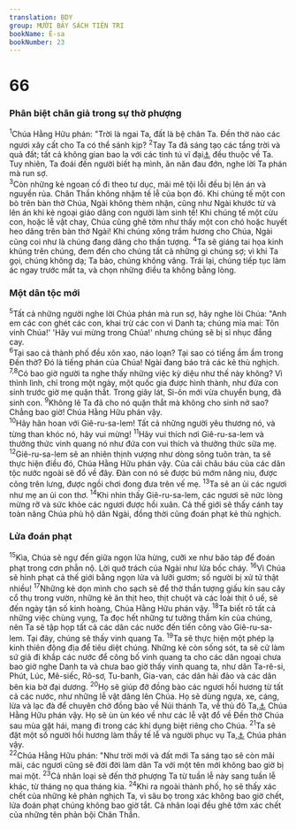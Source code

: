 ```yaml
---
translation: BDY
group: MƯỜI BẢY SÁCH TIÊN TRI
bookName: Ê-sa 
bookNumber: 23
---
```


<div class="title"><h1>66</h1><h3>Phân biệt chân giả trong sự thờ phượng</h3></div>
<span class="verse es_66_1"><sup>1</sup>Chúa Hằng Hữu phán: &#34;Trời là ngai Ta, đất là bệ chân Ta. Đền thờ nào các ngươi xây cất cho Ta có thể sánh kịp? </span>
<span class="verse es_66_2"><sup>2</sup>Tay Ta đã sáng tạo các tầng trời và quả đất; tất cả không gian bao la với các tinh tú vĩ đại<a href="#" data-toggle="tooltip" data-placement="bottom" title="hàm ý">⚓</a> đều thuộc về Ta. Tuy nhiên, Ta đoái đến người biết hạ mình, ăn năn đau đớn, nghe lời Ta phán mà run sợ.<br/></span>
<span class="verse es_66_3"><sup>3</sup>Còn những kẻ ngoan cố đi theo tư dục, mãi mê tội lỗi đều bị lên án và nguyền rủa. Chân Thần không nhậm tế lễ của bọn đó. Khi chúng tế một con bò trên bàn thờ Chúa, Ngài không thèm nhận, cũng như Ngài khước từ và lên án khi kẻ ngoại giáo dâng con người làm sinh tế! Khi chúng tế một cừu con, hoặc lễ vật chay, Chúa cũng ghê tởm như thấy một con chó hoặc huyết heo dâng trên bàn thờ Ngài! Khi chúng xông trầm hương cho Chúa, Ngài cũng coi như là chúng đang dâng cho thần tượng. </span>
<span class="verse es_66_4"><sup>4</sup>Ta sẽ giáng tai họa kinh khủng trên chúng, đem đến cho chúng tất cả những gì chúng sợ; vì khi Ta gọi, chúng không dạ; Ta bảo, chúng không vâng. Trái lại, chúng tiếp tục làm ác ngay trước mắt ta, và chọn những điều ta không bằng lòng.</span>
<div class="title"><h3>Một dân tộc mới</h3></div>
<span class="verse es_66_5"><sup>5</sup>Tất cả những người nghe lời Chúa phán mà run sợ, hãy nghe lòi Chúa: &#34;Anh em các con ghét các con, khai trừ các con vì Danh ta; chúng mỉa mai: Tôn vinh Chúa!&#39; &#39;Hãy vui mừng trong Chúa!&#39; nhưng chúng sẽ bị sỉ nhục đắng cay.<br/></span>
<span class="verse es_66_6"><sup>6</sup>Tại sao cả thành phố đều xôn xao, náo loạn? Tại sao có tiếng ầm ầm trong Đền thờ? Đó là tiếng phán của Chúa! Ngài đang báo trả các kẻ thù nghịch.<br/></span>
<span class="verse es_66_7 es_66_8"><sup>7,8</sup>Có bao giờ người ta nghe thấy những việc kỳ diệu như thế này không? Vì thình lình, chỉ trong một ngày, một quốc gia được hình thành, như đứa con sinh trước giờ mẹ quặn thắt. Trong giây lát, Si-ôn mới vừa chuyển bụng, đã sinh con. </span>
<span class="verse es_66_9"><sup>9</sup>Không lẽ Ta đã cho nó quặn thắt mà không cho sinh nở sao? Chẳng bao giờ! Chúa Hằng Hữu phán vậy.<br/></span>
<span class="verse es_66_10"><sup>10</sup>Hãy hân hoan với Giê-ru-sa-lem! Tất cả những người yêu thương nó, và từng than khóc nó, hãy vui mừng! </span>
<span class="verse es_66_11"><sup>11</sup>Hãy vui thích nơi Giê-ru-sa-lem và thưởng thức vinh quang nó như đứa con vui thích và thưởng thức sữa mẹ. </span>
<span class="verse es_66_12"><sup>12</sup>Giê-ru-sa-lem sẽ an nhiên thịnh vượng như dòng sông tuôn tràn, ta sẽ thực hiện điều đó, Chúa Hằng Hữu phán vậy. Của cải châu báu của các dân tộc nước ngoài sẽ đổ về đây. Đàn con nó sẽ được bú mớm nâng niu, được cõng trên lưng, được ngồi chơi đong đưa trên vế mẹ. </span>
<span class="verse es_66_13"><sup>13</sup>Ta sẽ an ủi các ngươi như mẹ an ủi con thơ. </span>
<span class="verse es_66_14"><sup>14</sup>Khi nhìn thấy Giê-ru-sa-lem, các ngươi sẽ nức lòng mừng rỡ và sức khỏe các ngươi được hồi xuân. Cả thế giới sẽ thấy cánh tay toàn năng Chúa phù hộ dân Ngài, đồng thời cũng đoán phạt kẻ thù nghịch.</span>
<div class="title"><h3>Lửa đoán phạt</h3></div>
<span class="verse es_66_15"><sup>15</sup>Kìa, Chúa sẽ ngự đến giữa ngọn lửa hừng, cưỡi xe như bão táp để đoán phạt trong cơn phẫn nộ. Lời quở trách của Ngài như lửa bốc cháy. </span>
<span class="verse es_66_16"><sup>16</sup>Vì Chúa sẽ hình phạt cả thế giới bằng ngọn lửa và lưỡi gươm; số người bị xử tử thật nhiều! </span>
<span class="verse es_66_17"><sup>17</sup>Những kẻ dọn mình cho sạch sẽ để thờ thần tượng giấu kín sau cây cổ thụ trong vườn, những kẻ ăn thịt heo, thịt chuột và các loài thịt ô uế, sẽ đến ngày tận số kinh hoàng, Chúa Hằng Hữu phán vậy. </span>
<span class="verse es_66_18"><sup>18</sup>Ta biết rõ tất cả những việc chùng vụng, Ta đọc hết những tư tưởng thầm kín của chúng, nên Ta sẽ tập họp tất cả các dân các nước đến tiến công vào Giê-ru-sa-lem. Tại đây, chúng sẽ thấy vinh quang Ta. </span>
<span class="verse es_66_19"><sup>19</sup>Ta sẽ thực hiện một phép lạ kinh thiên động địa để tiêu diệt chúng. Những kẻ còn sống sót, ta sẽ cử làm sứ giả đi khắp các nước để công bố vinh quang ta cho các dân ngoại chưa bao giờ nghe Danh ta và chưa bao giờ thấy vinh quang ta, như dân Ta-rê-si, Phút, Lúc, Mê-siếc, Rô-sơ, Tu-banh, Gia-van, các dân hải đảo và các dân bên kia bờ đại dương. </span>
<span class="verse es_66_20"><sup>20</sup>Họ sẽ giúp đỡ đồng bào các ngươi hồi hương từ tất cả các nước, như những lễ vật dâng lên Chúa. Họ sẽ dùng ngựa, xe, cáng, lừa và lạc đà để chuyên chở đồng bào về Núi thánh Ta, về thủ đô Ta,<a href="#" data-toggle="tooltip" data-placement="bottom" title="Nt Giê-ru-sa-lem">⚓</a> Chúa Hằng Hữu phán vậy. Họ sẽ ùn ùn kéo về như các lễ vật đổ về Đền thờ Chúa sau mùa gặt hái, mang đi trong các khí dụng biệt riêng cho Chúa. </span>
<span class="verse es_66_21"><sup>21</sup>Ta sẽ đặt một số người hồi hương làm thầy tế lễ và người phục vụ Ta,<a href="#" data-toggle="tooltip" data-placement="bottom" title="Nt người Lê-vi">⚓</a> Chúa phán vậy.<br/></span>
<span class="verse es_66_22"><sup>22</sup>Chúa Hằng Hữu phán: &#34;Như trời mới và đất mới Ta sáng tạo sẽ còn mãi mãi, các ngươi cũng sẽ đời đời làm dân Ta với một tên mới không bao giờ bị mai một. </span>
<span class="verse es_66_23"><sup>23</sup>Cả nhân loại sẽ đến thờ phượng Ta từ tuần lễ này sang tuần lễ khác, từ tháng nọ qua tháng kia. </span>
<span class="verse es_66_24"><sup>24</sup>Khi ra ngoài thành phố, họ sẽ thấy xác chết của những kẻ phản nghịch Ta, vì sâu bọ trong xác không bao giờ chết, lửa đoán phạt chúng không bao giờ tắt. Cả nhân loại đều ghê tởm xác chết của những tên phản bội Chân Thần.</span>
